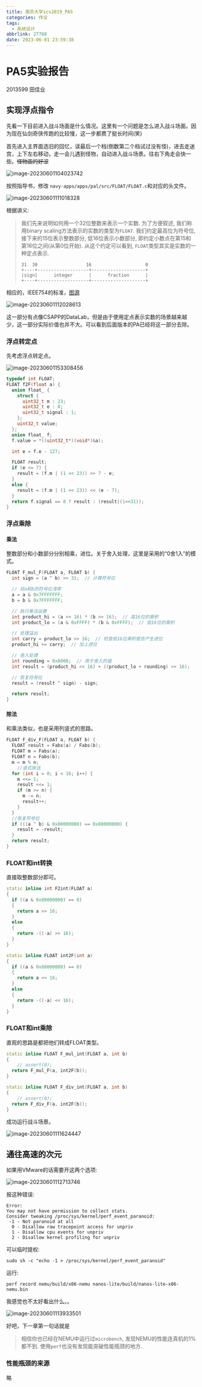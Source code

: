 ```yaml
---
title: 南京大学ics2019_PA5
categories: 作业
tags:
  - 系统设计
abbrlink: 27788
date: 2023-06-01 23:59:38
---
```

# PA5实验报告

2013599 田佳业

## 实现浮点指令

先看一下目前进入战斗场面是什么情况。这里有一个问题是怎么进入战斗场面。因为现在仙剑奇侠传跑的比较慢，这一步都费了挺长时间(笑)

首先进入主界面选旧的回忆，读最后一个档(倒数第二个档试过没有怪)，进去走迷宫，上下左右移动，走一会儿遇到怪物，自动进入战斗场景。往右下角走会快一些。~~怪物画的好涩~~

![image-20230601104023742](https://raw.githubusercontent.com/Lunaticsky-tql/blog_article_resources/main/%E5%8D%97%E4%BA%AC%E5%A4%A7%E5%AD%A6ics2019_PA5/20230601235912474020_401_image-20230601104023742.png)

按照指导书，修改 `navy-apps/apps/pal/src/FLOAT/FLOAT.c`和对应的头文件。

![image-20230601111018328](https://raw.githubusercontent.com/Lunaticsky-tql/blog_article_resources/main/%E5%8D%97%E4%BA%AC%E5%A4%A7%E5%AD%A6ics2019_PA5/20230601235917144417_751_image-20230601111018328.png)

根据讲义:

> 我们先来说明如何用一个32位整数来表示一个实数. 为了方便叙述, 我们称用binary scaling方法表示的实数的类型为`FLOAT`. 我们约定最高位为符号位, 接下来的15位表示整数部分, 低16位表示小数部分, 即约定小数点在第15和第16位之间(从第0位开始). 从这个约定可以看到, `FLOAT`类型其实是实数的一种定点表示.
>
> ```
> 31  30                  16                    0
> +----+-------------------+--------------------+
> |sign|      integer      |      fraction      |
> +----+-------------------+--------------------+
> ```

相应的，IEEE754的标准，[图源](https://blog.csdn.net/gao_zhennan/article/details/120717424)

![image-20230601112028613](https://raw.githubusercontent.com/Lunaticsky-tql/blog_article_resources/main/%E5%8D%97%E4%BA%AC%E5%A4%A7%E5%AD%A6ics2019_PA5/20230601235920917333_702_image-20230601112028613.png)

这一部分有点像CSAPP的DataLab，但是由于使用定点表示实数的场景越来越少，这一部分实际价值也并不大。可以看到后面版本的PA已经将这一部分去除。

### 浮点转定点

先考虑浮点转定点。

![image-20230601153308456](https://raw.githubusercontent.com/Lunaticsky-tql/blog_article_resources/main/%E5%8D%97%E4%BA%AC%E5%A4%A7%E5%AD%A6ics2019_PA5/20230601235924396067_218_image-20230601153308456.png)

```C
typedef int FLOAT;
FLOAT f2F(float a) {
  union float_ {
    struct {
      uint32_t m : 23;
      uint32_t e : 8;
      uint32_t signal : 1;
    };
    uint32_t value;
  };
  union float_ f;
  f.value = *((uint32_t*)(void*)&a);

  int e = f.e - 127;

  FLOAT result;
  if (e <= 7) {
    result = (f.m | (1 << 23)) >> 7 - e;
  }
  else {
    result = (f.m | (1 << 23)) << (e - 7);
  }
  return f.signal == 0 ? result : (result|(1<<31));
}
```

### 浮点乘除

#### 乘法

整数部分和小数部分分别相乘，进位。关于舍入处理，这里是采用的“0舍1入”的模式。

```C++
FLOAT F_mul_F(FLOAT a, FLOAT b) {
  int sign = (a ^ b) >> 31;  // 计算符号位

  // 将a和b的符号位清零
  a = a & 0x7FFFFFFF;
  b = b & 0x7FFFFFFF;

  // 执行乘法运算
  int product_hi = (a >> 16) * (b >> 16);  // 高16位的乘积
  int product_lo = (a & 0xFFFF) * (b & 0xFFFF);  // 低16位的乘积

  // 处理溢出
  int carry = product_lo >> 16;  // 检查低16位乘积是否产生进位
  product_hi += carry;  // 加上进位

  // 舍入处理
  int rounding = 0x8000;  // 用于舍入的值
  int result = (product_hi << 16) + ((product_lo + rounding) >> 16);

  // 恢复符号位
  result = (result ^ sign) - sign;

  return result;
}
```

#### 除法

和乘法类似，也是采用列竖式的思路。

```C++
FLOAT F_div_F(FLOAT a, FLOAT b) {
  FLOAT result = Fabs(a) / Fabs(b);
  FLOAT m = Fabs(a);
  FLOAT n = Fabs(b);
  m = m % n;
    //竖式除法
  for (int i = 0; i < 16; i++) {
    m <<= 1;
    result <<= 1;
    if (m >= n) {
      m -= n;
      result++;
    }
  }
  //恢复符号位
  if (((a ^ b) & 0x80000000) == 0x80000000) {
    result = -result;
  }
  return result;
}
```

### FLOAT和int转换

直接取整数部分即可。

```C++
static inline int F2int(FLOAT a)
{
  if ((a & 0x80000000) == 0)
  {
    return a >> 16;
  }
  else
  {
    return -((-a) >> 16);
  }
}

static inline FLOAT int2F(int a)
{
  if ((a & 0x80000000) == 0)
  {
    return a << 16;
  }
  else
  {
    return -((-a) << 16);
  }
}
```

### FLOAT和int乘除

直观的思路是都把他们转成FLOAT类型。

```C++
static inline FLOAT F_mul_int(FLOAT a, int b)
{
    // assert(0);
  return F_mul_F(a, int2F(b));
}

static inline FLOAT F_div_int(FLOAT a, int b)
{
    // assert(0);
  return F_div_F(a, int2F(b));
}
```

成功运行战斗场景。

![image-20230601111624447](https://raw.githubusercontent.com/Lunaticsky-tql/blog_article_resources/main/%E5%8D%97%E4%BA%AC%E5%A4%A7%E5%AD%A6ics2019_PA5/20230601235927896331_956_image-20230601111624447.png)

## 通往高速的次元

如果用VMware的话需要开这两个选项:

![image-20230601112713746](https://raw.githubusercontent.com/Lunaticsky-tql/blog_article_resources/main/%E5%8D%97%E4%BA%AC%E5%A4%A7%E5%AD%A6ics2019_PA5/20230601235930759689_235_image-20230601112713746.png)

报这种错误:

```shell
Error:
You may not have permission to collect stats.
Consider tweaking /proc/sys/kernel/perf_event_paranoid:
 -1 - Not paranoid at all
  0 - Disallow raw tracepoint access for unpriv
  1 - Disallow cpu events for unpriv
  2 - Disallow kernel profiling for unpriv
```

可以临时提权:

```shell
sudo sh -c "echo -1 > /proc/sys/kernel/perf_event_paranoid"
```
运行:
```shell
perf record nemu/build/x86-nemu nanos-lite/build/nanos-lite-x86-nemu.bin
```

我感觉也不太好看出什么。。

![image-20230601113933501](https://raw.githubusercontent.com/Lunaticsky-tql/blog_article_resources/main/%E5%8D%97%E4%BA%AC%E5%A4%A7%E5%AD%A6ics2019_PA5/20230601235934898992_647_image-20230601113933501.png)

好吧，下一章第一句话就是

> 相信你也已经在NEMU中运行过`microbench`, 发现NEMU的性能连真机的1%都不到. 使用`perf`也没有发现能突破性能瓶颈的地方. 

### 性能瓶颈的来源

略
